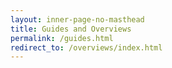 ```yaml
---
layout: inner-page-no-masthead
title: Guides and Overviews
permalink: /guides.html
redirect_to: /overviews/index.html
---
```

